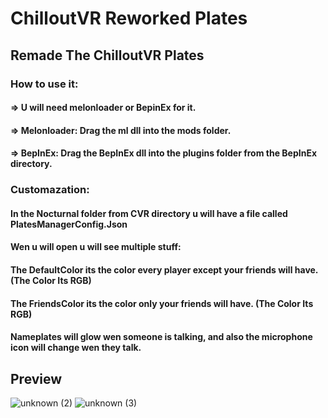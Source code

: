 # ChilloutVR Reworked Plates

## Remade The ChilloutVR Plates

### How to use it:
#### => U will need melonloader or BepinEx for it.
#### => Melonloader: Drag the ml dll into the mods folder.
#### => BepInEx: Drag the BepInEx dll into the plugins folder from the BepInEx directory.

### Customazation:
#### In the Nocturnal folder from CVR directory u will have a file called PlatesManagerConfig.Json
#### Wen u will open u will see multiple stuff:
#### The DefaultColor its the color every player except your friends will have. (The Color Its RGB)
#### The FriendsColor its the color only your friends will have. (The Color Its RGB)

#### Nameplates will glow wen someone is talking, and also the microphone icon will change wen they talk.
## Preview
![unknown (2)](https://user-images.githubusercontent.com/74219635/181791289-9382d5f0-c441-4432-b34e-23cc2ffe2db5.png)
![unknown (3)](https://user-images.githubusercontent.com/74219635/181791338-8252ff10-25fa-4285-bd22-3ad094986b91.png)

